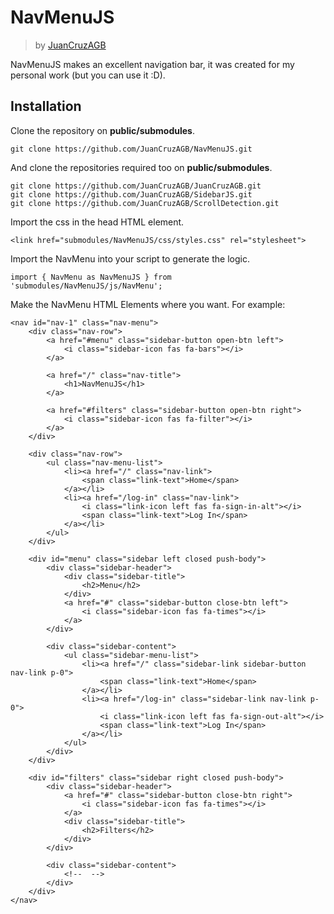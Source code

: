 # NavMenuJS
> by [JuanCruzAGB](https://github.com/JuanCruzAGB)

NavMenuJS makes an excellent navigation bar, it was created for my personal work (but you can use it :D).

## Installation

Clone the repository on __public/submodules__.
```
git clone https://github.com/JuanCruzAGB/NavMenuJS.git
```

And clone the repositories required too on __public/submodules__.
```
git clone https://github.com/JuanCruzAGB/JuanCruzAGB.git
git clone https://github.com/JuanCruzAGB/SidebarJS.git
git clone https://github.com/JuanCruzAGB/ScrollDetection.git
```

Import the css in the head HTML element.
```
<link href="submodules/NavMenuJS/css/styles.css" rel="stylesheet">
```

Import the NavMenu into your script to generate the logic.
```
import { NavMenu as NavMenuJS } from 'submodules/NavMenuJS/js/NavMenu';
```

Make the NavMenu HTML Elements where you want. For example:
```
<nav id="nav-1" class="nav-menu">
    <div class="nav-row">
        <a href="#menu" class="sidebar-button open-btn left">
            <i class="sidebar-icon fas fa-bars"></i>
        </a>
        
        <a href="/" class="nav-title">
            <h1>NavMenuJS</h1>
        </a>
        
        <a href="#filters" class="sidebar-button open-btn right">
            <i class="sidebar-icon fas fa-filter"></i>
        </a>
    </div>

    <div class="nav-row">
        <ul class="nav-menu-list">
            <li><a href="/" class="nav-link">
                <span class="link-text">Home</span>
            </a></li>
            <li><a href="/log-in" class="nav-link">
                <i class="link-icon left fas fa-sign-in-alt"></i>
                <span class="link-text">Log In</span>
            </a></li>
        </ul>
    </div>

    <div id="menu" class="sidebar left closed push-body">
        <div class="sidebar-header">
            <div class="sidebar-title">
                <h2>Menu</h2>
            </div>
            <a href="#" class="sidebar-button close-btn left">
                <i class="sidebar-icon fas fa-times"></i>
            </a>
        </div>

        <div class="sidebar-content">
            <ul class="sidebar-menu-list">
                <li><a href="/" class="sidebar-link sidebar-button nav-link p-0">
                    <span class="link-text">Home</span>
                </a></li>
                <li><a href="/log-in" class="sidebar-link nav-link p-0">
                    <i class="link-icon left fas fa-sign-out-alt"></i>
                    <span class="link-text">Log In</span>
                </a></li>
            </ul>
        </div>
    </div>
    
    <div id="filters" class="sidebar right closed push-body">
        <div class="sidebar-header">
            <a href="#" class="sidebar-button close-btn right">
                <i class="sidebar-icon fas fa-times"></i>
            </a>
            <div class="sidebar-title">
                <h2>Filters</h2>
            </div>
        </div>

        <div class="sidebar-content">
            <!--  -->
        </div>
    </div>
</nav>
```